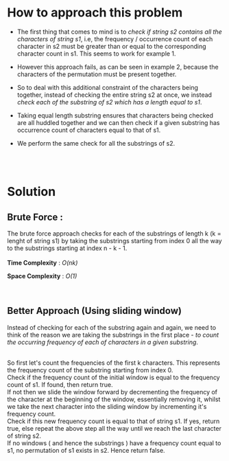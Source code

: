 # How to approach this problem

- The first thing that comes to mind is to _check if string s2 contains all the characters of string s1_, i.e, the frequency / occurrence count of each character in s2 must be greater than or equal to the corresponding character count in s1. This seems to work for example 1.

- However this approach fails, as can be seen in example 2, because the characters of the permutation must be present together.

- So to deal with this additional constraint of the characters being together, instead of checking the entire string s2 at once, we instead _check each of the substring of s2 which has a length equal to s1_.

- Taking equal length substring ensures that characters being checked are all huddled together and we can then check if a given substring has occurrence count of characters equal to that of s1.

- We perform the same check for all the substrings of s2.

<br>
<br>

# Solution

## Brute Force :

The brute force approach checks for each of the substrings of length k (k = lenght of string s1) by taking the substrings starting from index 0 all the way to the substrings starting at index n - k - 1.
<br>
<br>
**Time Complexity** : _O(nk)_

**Space Complexity** : _O(1)_

<br>

## Better Approach (Using sliding window)

Instead of checking for each of the substring again and again, we need to think of the reason we are taking the substrings in the first place - _to count the occurring frequency of each of characters in a given substring_.

<br>
So first let's count the frequencies of the first k characters. This represents the frequency count of the substring starting from index 0.

<br>
Check if the frequency count of the initial window is equal to the frequency count of s1. If found, then return true.

<br>
If not then we slide the window forward by  decrementing the frequency of the character at the beginning of the window, essentially removing it, whilst we take the next character into the sliding window by incrementing it's frequency count.

<br>
Check if this new frequency count is equal to that of string s1. If yes, return true, else repeat the above step all the way until we reach the last character of string s2.

<br>
If no windows ( and hence the substrings ) have a frequency count equal to s1, no permutation of s1 exists in s2. Hence return false.
